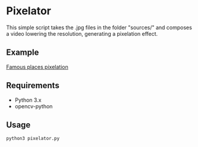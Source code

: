 # Pixelator

This simple script takes the .jpg files in the folder "sources/" and composes a video lowering the resolution, generating a pixelation effect.

## Example

[Famous places pixelation](https://www.youtube.com/watch?v=yHfL4L1jBpE)

## Requirements

* Python 3.x
* opencv-python

## Usage

```bash
python3 pixelator.py
```
